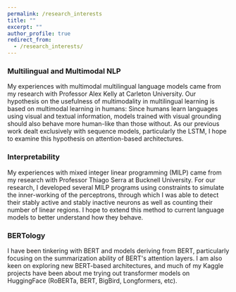 ```yaml
---
permalink: /research_interests
title: ""
excerpt: ""
author_profile: true
redirect_from: 
  - /research_interests/
---
```


### Multilingual and Multimodal NLP
My experiences with multimodal multilingual language models came from my research with Professor Alex Kelly at Carleton University. Our hypothesis on the usefulness of multimodality in multilingual learning is based on multimodal learning in humans: Since humans learn languages using visual and textual information, models trained with visual grounding should also behave more human-like than those without. As our previous work dealt exclusively with sequence models, particularly the LSTM, I hope to examine this hypothesis on attention-based architectures.

### Interpretability
My experiences with mixed integer linear programming (MILP) came from my research with Professor Thiago Serra at Bucknell University. For our research, I developed several MILP programs using constraints to simulate the inner-working of the perceptrons, through which I was able to detect their stably active and stably inactive neurons as well as counting their number of linear regions. I hope to extend this method to current language models to better understand how they behave.

### BERTology
I have been tinkering with BERT and models deriving from BERT, particularly focusing on the summarization ability of BERT's attention layers. I am also keen on exploring new BERT-based architectures, and much of my Kaggle projects have been about me trying out transformer models on HuggingFace (RoBERTa, BERT, BigBird, Longformers, etc).  
